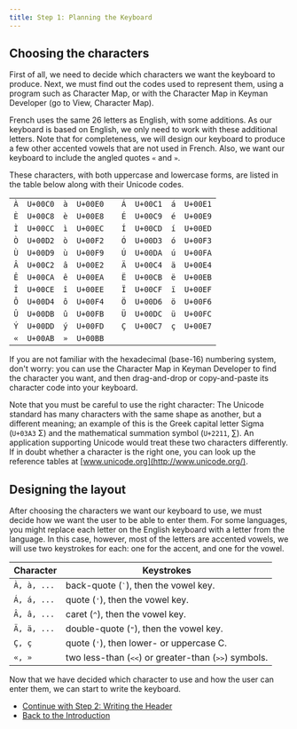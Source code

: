 ```yaml
---
title: Step 1: Planning the Keyboard
---
```


## Choosing the characters

First of all, we need to decide which characters we want the keyboard to
produce. Next, we must find out the codes used to represent them, using
a program such as Character Map, or with the Character Map in Keyman
Developer (go to <span class="menu-ref">View</span>,
<span class="menu-ref">Character Map</span>).

French uses the same 26 letters as English, with some additions. As our
keyboard is based on English, we only need to work with these additional
letters. Note that for completeness, we will design our keyboard to
produce a few other accented vowels that are not used in French. Also,
we want our keyboard to include the angled quotes `«` and `»`.

These characters, with both uppercase and lowercase forms, are listed in
the table below along with their Unicode codes.

|     |          |     |          |     |     |          |     |          |
|-----|----------|-----|----------|-----|-----|----------|-----|----------|
| `À` | `U+00C0` | `à` | `U+00E0` |     | `Á` | `U+00C1` | `á` | `U+00E1` |
| `È` | `U+00C8` | `è` | `U+00E8` |     | `É` | `U+00C9` | `é` | `U+00E9` |
| `Ì` | `U+00CC` | `ì` | `U+00EC` |     | `Í` | `U+00CD` | `í` | `U+00ED` |
| `Ò` | `U+00D2` | `ò` | `U+00F2` |     | `Ó` | `U+00D3` | `ó` | `U+00F3` |
| `Ù` | `U+00D9` | `ù` | `U+00F9` |     | `Ú` | `U+00DA` | `ú` | `U+00FA` |
| `Â` | `U+00C2` | `â` | `U+00E2` |     | `Ä` | `U+00C4` | `ä` | `U+00E4` |
| `Ê` | `U+00CA` | `ê` | `U+00EA` |     | `Ë` | `U+00CB` | `ë` | `U+00EB` |
| `Î` | `U+00CE` | `î` | `U+00EE` |     | `Ï` | `U+00CF` | `ï` | `U+00EF` |
| `Ô` | `U+00D4` | `ô` | `U+00F4` |     | `Ö` | `U+00D6` | `ö` | `U+00F6` |
| `Û` | `U+00DB` | `û` | `U+00FB` |     | `Ü` | `U+00DC` | `ü` | `U+00FC` |
| `Ý` | `U+00DD` | `ý` | `U+00FD` |     | `Ç` | `U+00C7` | `ç` | `U+00E7` |
| `«` | `U+00AB` | `»` | `U+00BB` |     |     |          |     |          |

If you are not familiar with the hexadecimal (base-16) numbering system,
don't worry: you can use the Character Map in Keyman Developer to find
the character you want, and then drag-and-drop or copy-and-paste its
character code into your keyboard.

Note that you must be careful to use the right character: The Unicode
standard has many characters with the same shape as another, but a
different meaning; an example of this is the Greek capital letter Sigma
(`U+03A3` Σ) and the mathematical summation symbol (`U+2211`, ∑). An application
supporting Unicode would treat these two characters differently. If in
doubt whether a character is the right one, you can look up the
reference tables at [www.unicode.org](http://www.unicode.org/).

## Designing the layout

After choosing the characters we want our keyboard to use, we must
decide how we want the user to be able to enter them. For some
languages, you might replace each letter on the English keyboard with a
letter from the language. In this case, however, most of the letters are
accented vowels, we will use two keystrokes for each: one for the
accent, and one for the vowel.

| Character   | Keystrokes                                                                                                     |
|-------------|----------------------------------------------------------------------------------------------------------------|
| `À, à, ...` | back-quote (<kbd>\`</kbd>), then the vowel key.                                                  |
| `Á, á, ...` | quote (<kbd>'</kbd>), then the vowel key.                                                        |
| `Â, â, ...` | caret (<kbd>^</kbd>), then the vowel key.                                                        |
| `Ä, ä, ...` | double-quote (<kbd>"</kbd>), then the vowel key.                                                 |
| `Ç, ç`      | quote (<kbd>'</kbd>), then lower- or uppercase C.                                                |
| `«, »`      | two less-than (<kbd>&lt;&lt;</kbd>) or greater-than (<kbd>&gt;&gt;</kbd>) symbols. |

Now that we have decided which character to use and how the user can
enter them, we can start to write the keyboard.

-   [Continue with Step 2: Writing the Header](step-2)
-   [Back to the Introduction](index)
